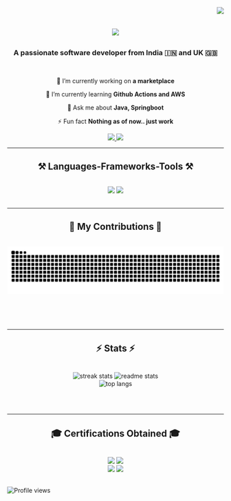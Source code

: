 <img align="right" src="https://visitor-badge.laobi.icu/badge?page_id=ankitrai1985.ankitrai1985" />

<h1 align="center">
    <img src="https://readme-typing-svg.herokuapp.com/?font=Righteous&size=35&center=true&vCenter=true&width=500&height=70&duration=4000&lines=Hi+There!+👋;+I'm+Ankit+Rai!;" />
</h1>

<h3 align="center">A passionate software developer from India 🇮🇳 and UK 🇬🇧  </h3>
<br/>
<div align="center">
 
 🔭 I’m currently working on **a marketplace**
 
 🌱 I’m currently learning **Github Actions and AWS**

💬 Ask me about **Java, Springboot**

⚡ Fun fact **Nothing as of now.. just work**

 </div>

<div align="center"> 
  <a href="mailto:ankit.rai@live.in">
    <img src="https://img.shields.io/badge/Outlook-333333?style=for-the-badge&logo=outlook&logoColor=red" />
  </a>
  <a href="www.linkedin.com/in/ankitrai1985" target="_blank">
    <img src="https://img.shields.io/badge/LinkedIn-0077B5?style=for-the-badge&logo=linkedin&logoColor=white" target="_blank" />
  </a>
</div>

 <hr/>
 
<h2 align="center">⚒️ Languages-Frameworks-Tools ⚒️</h2>
<br/>
<div align="center">
    <img src="https://skillicons.dev/icons?i=java,springboot,aws,google cloud,github,git,gradle,maven" />
    <img src="https://skillicons.dev/icons?i=mysql,db2,mongodb" /><br>
</div>

<br/>
<hr/>

<div align="center">
  <h2>🐍 My Contributions 🐍</h2>
  <br>
  <img alt="snake eating my contributions" src="https://raw.githubusercontent.com/ankitrai1985/ankitrai1985/output/github-contribution-grid-snake.svg" />
  
  <br/><br/><br/>
</div>

<hr/>

<h2 align="center">⚡ Stats ⚡</h2>
<br>
<div align=center>
  <img width=390 src="https://github-readme-streak-stats.herokuapp.com/?user=ankitrai1985&theme=react" alt="streak stats"/>
  <img width=390 src="https://github-readme-stats.vercel.app/api?username=ankitrai1985&count_private=true&show_icons=true&theme=react&rank_icon=github&border_radius=10" alt="readme stats" />
  <br/>
  <img width=325 align="center" src="https://github-readme-stats.vercel.app/api/top-langs/?username=ankitrai1985&hide=HTML&langs_count=8&layout=compact&theme=react" alt="top langs" />
</div>

<br/><br/>

<hr/>

<h2 align="center">🎓 Certifications Obtained 🎓</h2>
<br/>
<div align="center">
    <img src="https://img.shields.io/badge/AWS-Cloud%20Practitioner-orange?logo=amazon-aws&style=for-the-badge" />
    <img src="https://img.shields.io/badge/Google%20Cloud-Digital%20Leader-blue?logo=google-cloud&style=for-the-badge" />
</div>
<div align="center">
    <img src="https://img.shields.io/badge/Former-Google%20Cloud%20Architect-blue?logo=google-cloud&style=for-the-badge" />
    <img src="https://img.shields.io/badge/Google%20Cloud-Security%20Engineer-blue?logo=google-cloud&style=for-the-badge" />
</div>
<br/>

![Profile views](https://img.shields.io/badge/Thanks%20for%20having%20a%20look%20at%20my%20profile!!-blue)

<br/>



